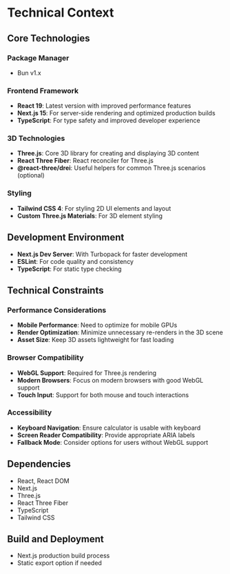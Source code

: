 # Technical Context

## Core Technologies

### Package Manager

- Bun v1.x

### Frontend Framework
- **React 19**: Latest version with improved performance features
- **Next.js 15**: For server-side rendering and optimized production builds
- **TypeScript**: For type safety and improved developer experience

### 3D Technologies
- **Three.js**: Core 3D library for creating and displaying 3D content
- **React Three Fiber**: React reconciler for Three.js
- **@react-three/drei**: Useful helpers for common Three.js scenarios (optional)

### Styling
- **Tailwind CSS 4**: For styling 2D UI elements and layout
- **Custom Three.js Materials**: For 3D element styling

## Development Environment
- **Next.js Dev Server**: With Turbopack for faster development
- **ESLint**: For code quality and consistency
- **TypeScript**: For static type checking

## Technical Constraints

### Performance Considerations
- **Mobile Performance**: Need to optimize for mobile GPUs
- **Render Optimization**: Minimize unnecessary re-renders in the 3D scene
- **Asset Size**: Keep 3D assets lightweight for fast loading

### Browser Compatibility
- **WebGL Support**: Required for Three.js rendering
- **Modern Browsers**: Focus on modern browsers with good WebGL support
- **Touch Input**: Support for both mouse and touch interactions

### Accessibility
- **Keyboard Navigation**: Ensure calculator is usable with keyboard
- **Screen Reader Compatibility**: Provide appropriate ARIA labels
- **Fallback Mode**: Consider options for users without WebGL support

## Dependencies
- React, React DOM
- Next.js
- Three.js
- React Three Fiber
- TypeScript
- Tailwind CSS

## Build and Deployment
- Next.js production build process
- Static export option if needed 